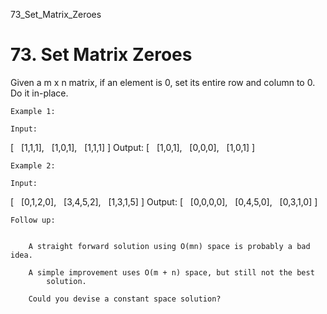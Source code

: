 73_Set_Matrix_Zeroes
# 73. Set Matrix Zeroes

Given a m x n matrix, if an element is 0, set its entire row and column to
        0. Do it in-place.
    

    Example 1:

    Input:
[
  [1,1,1],
  [1,0,1],
  [1,1,1]
]
Output:
[
  [1,0,1],
  [0,0,0],
  [1,0,1]
]

    Example 2:

    Input:
[
  [0,1,2,0],
  [3,4,5,2],
  [1,3,1,5]
]
Output:
[
  [0,0,0,0],
  [0,4,5,0],
  [0,3,1,0]
]

    Follow up:

    
        A straight forward solution using O(mn) space is probably a bad idea.
        
        A simple improvement uses O(m + n) space, but still not the best
            solution.
        
        Could you devise a constant space solution?
